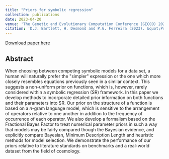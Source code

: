 ```yaml
---
title: "Priors for symbolic regression"
collection: publications
date: 2023-04-20
venue: 'The Genetic and Evolutionary Computation Conference (GECCO) 2023 Workshop on Symbolic Regression'
citation: 'D.J. Bartlett, H. Desmond and P.G. Ferreira (2023). &quot;Priors for symbolic regression.&quot; <i>arXiv:2304.06333</i>.'
---
```


[Download paper here](https://arxiv.org/abs/2304.06333)

## Abstract
When choosing between competing symbolic models for a data set, a human will naturally prefer the "simpler" expression or the one which more closely resembles equations previously seen in a similar context. This suggests a non-uniform prior on functions, which is, however, rarely considered within a symbolic regression (SR) framework. In this paper we develop methods to incorporate detailed prior information on both functions and their parameters into SR. Our prior on the structure of a function is based on a $n$-gram language model, which is sensitive to the arrangement of operators relative to one another in addition to the frequency of occurrence of each operator. We also develop a formalism based on the Fractional Bayes Factor to treat numerical parameter priors in such a way that models may be fairly compared though the Bayesian evidence, and explicitly compare Bayesian, Minimum Description Length and heuristic methods for model selection. We demonstrate the performance of our priors relative to literature standards on benchmarks and a real-world dataset from the field of cosmology.
